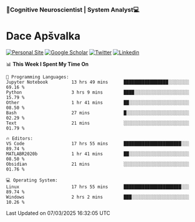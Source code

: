### 🧠Cognitive Neuroscientist | System Analyst💻
# Dace Apšvalka

[![Personal Site](https://img.shields.io/badge/website-teal?style=for-the-badge&logo=About.me&logoColor=white)](https://dcdace.net/)
[![Google Scholar](https://img.shields.io/badge/Scholar-yellow?style=for-the-badge&logo=googlescholar&logoColor=ffffff)](https://scholar.google.com/citations?hl=en&user=W8q0HBkAAAAJ&view_op=list_works&sortby=pubdate)
[![Twitter](https://img.shields.io/badge/Twitter-1DA1F2?logo=twitter&logoColor=white&style=for-the-badge)](https://twitter.com/dcdace)
[![Linkedin](https://img.shields.io/badge/linkedin-0077B5?logo=linkedin&logoColor=white&style=for-the-badge)](https://www.linkedin.com/in/dace-apsvalka/)

<!--
[![Dace's wakatime stats](https://github-readme-stats.vercel.app/api/wakatime?username=dcdace&theme=react&layout=compact&custom_title=Coding+past+7+days&v=2)](https://github.com/dcdace/dcdace)


[![github](https://img.shields.io/github/followers/dcdace?logo=github&style=plastic)](https://github.com/dcdace?tab=followers "GitHub followers")
[![wakatime](https://wakatime.com/badge/user/6e7556d3-b1db-4eef-a7e8-9bad735fc27e.svg?style=plastic?v=2)](https://wakatime.com/@6e7556d3-b1db-4eef-a7e8-9bad735fc27e "Total time coded since Feb 28 2022")

[![twitter](https://img.shields.io/twitter/follow/dcdace?label=followers&logo=twitter&color=%23007ec6&style=plastic)](https://twitter.com/dcdace "Twitter followers")

[![Dace's languages](https://github-readme-stats-one-nu-13.vercel.app/api/top-langs/?username=dcdace&langs_count=10&theme=nord&layout=compact)](https://github.com/anuraghazra/github-readme-stats) 
[![Dace's GitHub stats](https://github-readme-stats-one-nu-13.vercel.app/api?username=dcdace&theme=dracula&hide=prs,issues&count_private=true&show_icons=true&hide_rank=true&include_all_commits=true&hide_title=false&custom_title=GitHub+Stats)](https://github.com/anuraghazra/github-readme-stats)
-->

<!--START_SECTION:waka-->
📊 **This Week I Spent My Time On** 

```text
💬 Programming Languages: 
Jupyter Notebook         13 hrs 49 mins      █████████████████░░░░░░░░   69.16 % 
Python                   3 hrs 9 mins        ████░░░░░░░░░░░░░░░░░░░░░   15.79 % 
Other                    1 hr 41 mins        ██░░░░░░░░░░░░░░░░░░░░░░░   08.50 % 
Bash                     27 mins             █░░░░░░░░░░░░░░░░░░░░░░░░   02.29 % 
Text                     21 mins             ░░░░░░░░░░░░░░░░░░░░░░░░░   01.79 % 

🔥 Editors: 
VS Code                  17 hrs 55 mins      ██████████████████████░░░   89.74 % 
MATLABR2020b             1 hr 41 mins        ██░░░░░░░░░░░░░░░░░░░░░░░   08.50 % 
Obsidian                 21 mins             ░░░░░░░░░░░░░░░░░░░░░░░░░   01.76 % 

💻 Operating System: 
Linux                    17 hrs 55 mins      ██████████████████████░░░   89.74 % 
Windows                  2 hrs 2 mins        ███░░░░░░░░░░░░░░░░░░░░░░   10.26 % 
```


 Last Updated on 07/03/2025 16:32:05 UTC
<!--END_SECTION:waka-->

